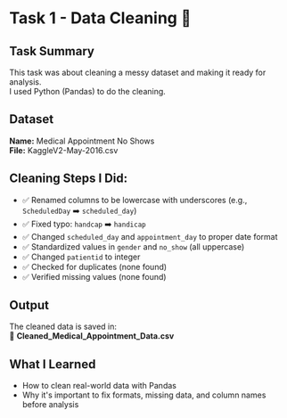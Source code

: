
# Task 1 - Data Cleaning 🧽

## Task Summary
This task was about cleaning a messy dataset and making it ready for analysis.  
I used Python (Pandas) to do the cleaning.

## Dataset
**Name:** Medical Appointment No Shows  
**File:** KaggleV2-May-2016.csv

## Cleaning Steps I Did:
- ✅ Renamed columns to be lowercase with underscores (e.g., `ScheduledDay` ➡️ `scheduled_day`)
- ✅ Fixed typo: `handcap` ➡️ `handicap`
- ✅ Changed `scheduled_day` and `appointment_day` to proper date format
- ✅ Standardized values in `gender` and `no_show` (all uppercase)
- ✅ Changed `patientid` to integer
- ✅ Checked for duplicates (none found)
- ✅ Verified missing values (none found)

## Output
The cleaned data is saved in:  
📁 **Cleaned_Medical_Appointment_Data.csv**

## What I Learned
- How to clean real-world data with Pandas
- Why it's important to fix formats, missing data, and column names before analysis
